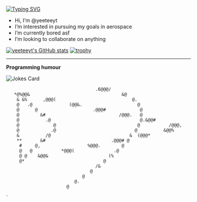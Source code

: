 [![Typing SVG](https://readme-typing-svg.demolab.com?font=Fira+Code&duration=3000&pause=500&width=435&lines=Hi%2C+I'm+yeeteeyt;Engineer%2C+programmer%2C+and+designer;CEO+of+ethereal+aerospace;Est.+2020)](https://git.io/typing-svg)



-  Hi, I’m @yeeteeyt
-  I’m interested in pursuing my goals in aerospace
-  I’m currently bored asf
-  I’m looking to collaborate on anything

[![yeeteeyt's GitHub stats](https://github-readme-stats.vercel.app/api?username=yeeteeyt&theme=transparent)](https://github.com/yeeteeyt/github-readme-stats)
[![trophy](https://github-profile-trophy.vercel.app/?username=yeeteeyt&theme=onedark)](https://github.com/ryo-ma/github-profile-trophy)

---
**Programming humour**

![Jokes Card](https://readme-jokes.vercel.app/api?hideBorder&theme=cobalt&qColor=%23944bcc&aColor=%23bbdb51)


                                      .6@@@/                                    
       *@%@@&                                   &@                              
        & &%      ,@@@(                             @.                          
        @   .@              (@@&.                     @                         
        @      @                     .@@@#             @                        
        @        &#                            /@@@.   @                        
        @          .@                                  @.&@@#                   
        @             @                               @           /@@@,         
        @            .@                              @          &@@%            
        &          /@                              &  (@@@*                     
        **       &#                         .@@@# @                             
         #     @,                  %@@@.        @                               
         @   @           *@@@(               .@                                 
         @ @    &@@&                       (%                                   
         @*                              @                                      
                                      /&                                        
                                    @                                           
                                 @                                              
                              @.                                                
                           @                                                    


<!---
yeeteeyt/yeeteeyt is a ✨ special ✨ repository because its `README.md` (this file) appears on your GitHub profile.
You can click the Preview link to take a look at your changes.
--->
`

